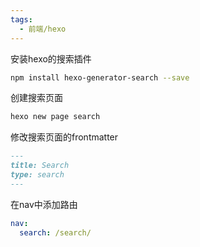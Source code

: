 ```yaml
---
tags:
  - 前端/hexo
---
```



安装hexo的搜索插件 

```bash
npm install hexo-generator-search --save
```

创建搜索页面

```bash
hexo new page search
```

修改搜索页面的frontmatter

```md
---
title: Search
type: search
---
```

在nav中添加路由

```yml
nav:
  search: /search/
```